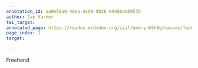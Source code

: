 ```yaml
---
annotation_id: aa0e50a0-48ea-4cd9-8926-8946bda0957b
author: Jay Varner
tei_target: 
annotated_page: https://readux.ecdsdev.org/iiif/emory:b5h9g/canvas/fedora:emory:pchch
page_index: 1
target: 

---
```

<p>Freehand</p>